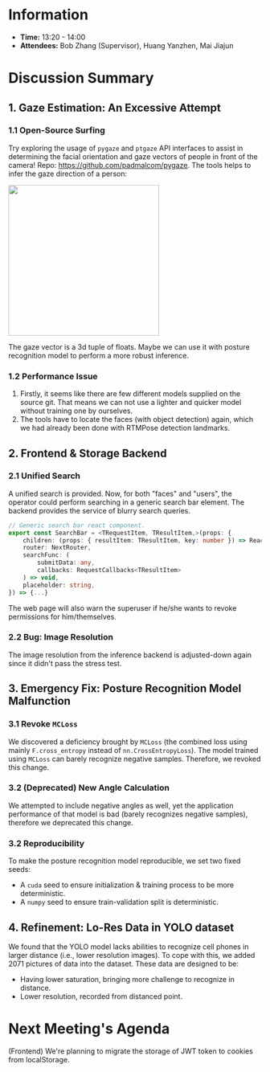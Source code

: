 # Information
- **Time:** 13:20 - 14:00
- **Attendees:** Bob Zhang (Supervisor), Huang Yanzhen, Mai Jiajun
# Discussion Summary

## 1. Gaze Estimation: An Excessive Attempt

### 1.1 Open-Source Surfing
Try exploring the usage of `pygaze` and `ptgaze` API interfaces to assist in determining the facial orientation and gaze vectors of people in front of the camera! Repo: https://github.com/padmalcom/pygaze. The tools helps to infer the gaze direction of a person:

<img src="https://s2.loli.net/2025/04/09/F2HhVc9YOE37rIe.png" width="300px">

The gaze vector is a 3d tuple of floats. Maybe we can use it with posture recognition model to perform a more robust inference.

### 1.2 Performance Issue
1. Firstly, it seems like there are few different models supplied on the source git. That means we can not use a lighter and quicker model without training one by ourselves.
2. The tools have to locate the faces (with object detection) again, which we had already been done with RTMPose detection landmarks.


## 2. Frontend & Storage Backend
### 2.1 Unified Search
A unified search is provided. Now, for both "faces" and "users", the operator could perform searching in a generic search bar element. The backend provides the service of blurry search queries.

```typescript
// Generic search bar react component.
export const SearchBar = <TRequestItem, TResultItem,>(props: {
    children: (props: { resultItem: TResultItem, key: number }) => React.ReactNode,
    router: NextRouter,
    searchFunc: (
        submitData: any,
        callbacks: RequestCallbacks<TResultItem>
    ) => void,
    placeholder: string,
}) => {...}
```

The web page will also warn the superuser if he/she wants to revoke permissions for him/themselves.
### 2.2 Bug: Image Resolution
The image resolution from the inference backend is adjusted-down again since it didn't pass the stress test.

## 3. Emergency Fix: Posture Recognition Model Malfunction
### 3.1 Revoke `MCLoss`
We discovered a deficiency brought by `MCLoss` (the combined loss using mainly `F.cross_entropy` instead of `nn.CrossEntropyLoss`). The model trained using `MCLoss` can barely recognize negative samples. Therefore, we revoked this change.

### 3.2 (Deprecated) New Angle Calculation
We attempted to include negative angles as well, yet the application performance of that model is bad (barely recognizes negative samples), therefore we deprecated this change.

### 3.2 Reproducibility
To make the posture recognition model reproducible, we set two fixed seeds:
- A `cuda` seed to ensure initialization & training process to be more deterministic.
- A `numpy` seed to ensure train-validation split is deterministic.

## 4. Refinement: Lo-Res Data in YOLO dataset
We found that the YOLO model lacks abilities to recognize cell phones in larger distance (i.e., lower resolution images). To cope with this, we added 2071 pictures of data into the dataset. These data are designed to be:
- Having lower saturation, bringing more challenge to recognize in distance.
- Lower resolution, recorded from distanced point.

# Next Meeting's Agenda
(Frontend) We're planning to migrate the storage of JWT token to cookies from localStorage.
